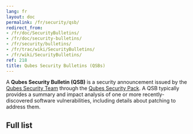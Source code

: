 ```yaml
---
lang: fr
layout: doc
permalink: /fr/security/qsb/
redirect_from:
- /fr/doc/SecurityBulletins/
- /fr/doc/security-bulletins/
- /fr/security/bulletins/
- /fr/trac/wiki/SecurityBulletins/
- /fr/wiki/SecurityBulletins/
ref: 218
title: Qubes Security Bulletins (QSBs)
---
```


A **Qubes Security Bulletin (QSB)** is a security announcement issued by the
[Qubes Security Team](/fr/security/#qubes-security-team) through the [Qubes
Security Pack](/fr/security/pack/). A QSB typically provides a summary and impact
analysis of one or more recently-discovered software vulnerabilities, including
details about patching to address them.

## Full list
<a id="full-list"></a>